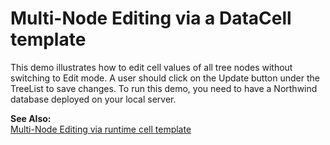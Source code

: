 # Multi-Node Editing via a DataCell template


<p>This demo illustrates how to edit cell values of all tree nodes without switching to Edit mode. A user should click on the Update button under the TreeList to save changes. To run this demo, you need to have a Northwind database deployed on your local server.</p><p><strong>See Also:</strong><br />
<a href="https://www.devexpress.com/Support/Center/p/E416">Multi-Node Editing via runtime cell template</a></p>

<br/>


